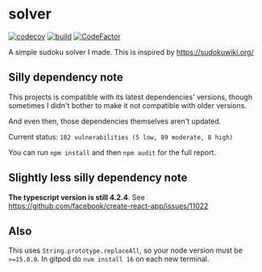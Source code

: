 # solver

[![codecov](https://codecov.io/gh/icecream17/solver/branch/main/graph/badge.svg?token=FOcsmxUx91)](https://codecov.io/gh/icecream17/solver)
[![build](https://github.com/icecream17/solver/workflows/build/badge.svg)](https://github.com/icecream17/solver/actions)
[![CodeFactor](https://www.codefactor.io/repository/github/icecream17/solver/badge/main)](https://www.codefactor.io/repository/github/icecream17/solver/overview/main)

A simple sudoku solver I made. This is inspired by <https://sudokuwiki.org/>

## Silly dependency note

This projects is compatible with its latest dependencies' versions,
though sometimes I didn't bother to make it not compatible with older versions.

And even then, those dependencies themselves aren't updated.

Current status: `102 vulnerabilities (5 low, 89 moderate, 8 high)`

You can run `npm install` and then `npm audit` for the full report.

## Slightly less silly dependency note

__The typescript version is still 4.2.4__. See <https://github.com/facebook/create-react-app/issues/11022>

## Also

This uses `String.prototype.replaceAll`, so your node version must be `>=15.0.0`. In gitpod do `nvm install 16` on each new terminal.
